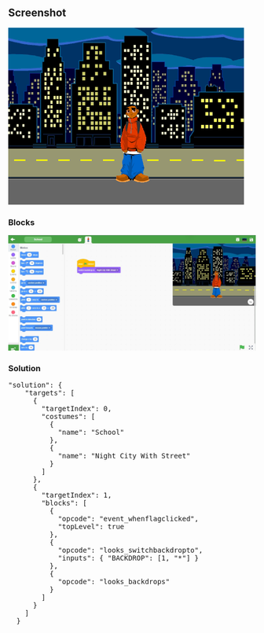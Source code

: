 <h2>Screenshot</h2>
<img src="./ProjectSnap.png" />
<h3>Blocks</h3>
<img src="./School.jpg" />

<h3>Solution</h3>
<pre>
"solution": {
    "targets": [
      {
        "targetIndex": 0,
        "costumes": [
          {
            "name": "School"
          },
          {
            "name": "Night City With Street"
          }
        ]
      },
      {
        "targetIndex": 1,
        "blocks": [
          {
            "opcode": "event_whenflagclicked",
            "topLevel": true
          },
          {
            "opcode": "looks_switchbackdropto",
            "inputs": { "BACKDROP": [1, "*"] }
          },
          {
            "opcode": "looks_backdrops"
          }
        ]
      }
    ]
  }
</pre>